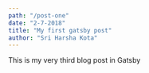 ```yaml
---
path: "/post-one"
date: "2-7-2018"
title: "My first gatsby post"
author: "Sri Harsha Kota"
---
```


This is my very third blog post in Gatsby